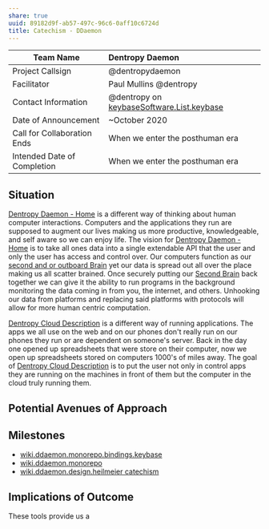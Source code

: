 ```yaml
---
share: true
uuid: 89182d9f-ab57-497c-96c6-0aff10c6724d
title: Catechism - DDaemon
---
```

| Team Name                   | Dentropy Daemon                               |
| --------------------------- |:--------------------------------------------- |
| Project Callsign            | @dentropydaemon                               |
| Facilitator                 | Paul Mullins @dentropy                        |
| Contact Information         | @dentropy on [keybaseSoftware.List.keybase](/undefined) |
| Date of Announcement        | ~October 2020                                 |
| Call for Collaboration Ends | When we enter the posthuman era               |
| Intended Date of Completion | When we enter the posthuman era               |

## Situation

[Dentropy Daemon - Home](/488cb22c-91d3-4d1e-bd47-b1588e3fb899) is a different way of thinking about human computer interactions. Computers and the applications they run are supposed to augment our lives making us more productive, knowledgeable, and self aware so we can enjoy life. The vision for [Dentropy Daemon - Home](/488cb22c-91d3-4d1e-bd47-b1588e3fb899) is to take all ones data into a single extendable API that the user and only the user has access and control over. Our computers function as our [second and or outboard Brain](/34e4e459-5645-4dc4-9bf6-a877efe927c7) yet our data is spread out all over the place making us all scatter brained. Once securely putting our [Second Brain](/34e4e459-5645-4dc4-9bf6-a877efe927c7) back together we can give it the ability to run programs in the background monitoring the data coming in from you, the internet, and others. Unhooking our data from platforms and replacing said platforms with protocols will allow for more human centric computation.

[Dentropy Cloud Description](/e34d1e5a-aba6-4570-add8-6b3dfac3f275) is a different way of running applications. The apps we all use on the web and on our phones don't really run on our phones they run or are dependent on someone's server. Back in the day one opened up spreadsheets that were store on their computer, now we open up spreadsheets stored on computers 1000's of miles away. The goal of [Dentropy Cloud Description](/e34d1e5a-aba6-4570-add8-6b3dfac3f275) is to put the user not only in control apps they are running on the machines in front of them but the computer in the cloud truly running them.

## Potential Avenues of Approach

## Milestones

* [wiki.ddaemon.monorepo.bindings.keybase](/65f9c304-affc-4dc5-bde9-43994e99b2b9)
* [wiki.ddaemon.monorepo](/65af23d6-ebd9-4f19-94a7-85fba48aeaff)
* [wiki.ddaemon.design.heilmeier catechism](/57b016eb-5704-449d-875a-7a228770b576)

## Implications of Outcome

These tools provide us a